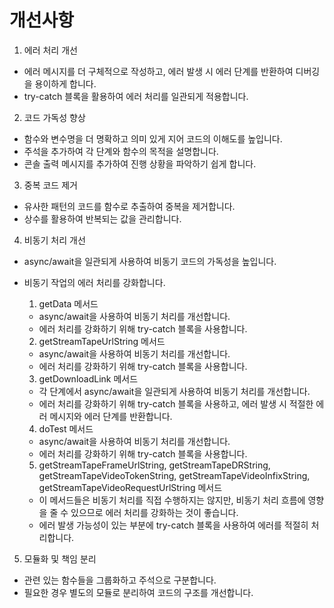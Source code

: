 # 개선사항

1. 에러 처리 개선

- 에러 메시지를 더 구체적으로 작성하고, 에러 발생 시 에러 단계를 반환하여 디버깅을 용이하게 합니다.
- try-catch 블록을 활용하여 에러 처리를 일관되게 적용합니다.

2. 코드 가독성 향상

- 함수와 변수명을 더 명확하고 의미 있게 지어 코드의 이해도를 높입니다.
- 주석을 추가하여 각 단계와 함수의 목적을 설명합니다.
- 콘솔 출력 메시지를 추가하여 진행 상황을 파악하기 쉽게 합니다.

3. 중복 코드 제거

- 유사한 패턴의 코드를 함수로 추출하여 중복을 제거합니다.
- 상수를 활용하여 반복되는 값을 관리합니다.

4. 비동기 처리 개선

- async/await을 일관되게 사용하여 비동기 코드의 가독성을 높입니다.
- 비동기 작업의 에러 처리를 강화합니다.

    1. getData 메서드

    - async/await을 사용하여 비동기 처리를 개선합니다.
    - 에러 처리를 강화하기 위해 try-catch 블록을 사용합니다.

    2. getStreamTapeUrlString 메서드

    - async/await을 사용하여 비동기 처리를 개선합니다.
    - 에러 처리를 강화하기 위해 try-catch 블록을 사용합니다.

    3. getDownloadLink 메서드

    - 각 단계에서 async/await을 일관되게 사용하여 비동기 처리를 개선합니다.
    - 에러 처리를 강화하기 위해 try-catch 블록을 사용하고, 에러 발생 시 적절한 에러 메시지와 에러 단계를 반환합니다.

    4. doTest 메서드

    - async/await을 사용하여 비동기 처리를 개선합니다.
    - 에러 처리를 강화하기 위해 try-catch 블록을 사용합니다.

    5. getStreamTapeFrameUrlString, getStreamTapeDRString, getStreamTapeVideoTokenString, getStreamTapeVideoInfixString, getStreamTapeVideoRequestUrlString 메서드

    - 이 메서드들은 비동기 처리를 직접 수행하지는 않지만, 비동기 처리 흐름에 영향을 줄 수 있으므로 에러 처리를 강화하는 것이 좋습니다.
    - 에러 발생 가능성이 있는 부분에 try-catch 블록을 사용하여 에러를 적절히 처리합니다.

5. 모듈화 및 책임 분리

- 관련 있는 함수들을 그룹화하고 주석으로 구분합니다.
- 필요한 경우 별도의 모듈로 분리하여 코드의 구조를 개선합니다.